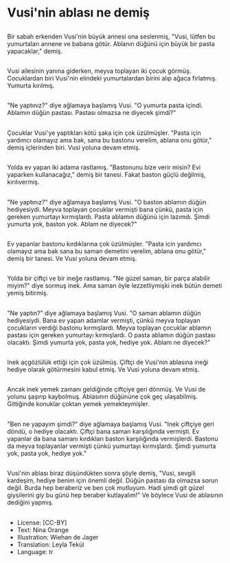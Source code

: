 # Vusi'nin ablası ne demiş

##
Bir sabah erkenden Vusi'nin büyük annesi ona seslenmiş, "Vusi, lütfen bu yumurtaları annene ve babana götür. Ablanın düğünü için büyük bir pasta yapacaklar," demiş.

##
Vusi ailesinin yanına giderken, meyva toplayan iki çocuk görmüş. Cocuklardan biri Vusi'nin elindeki yumurtalardan birini alıp ağaca firlatmış. Yumurta kırılmış.

##
"Ne yaptınız?" diye ağlamaya başlamış Vusi. "O yumurta pasta içindi. Ablamın düğün pastası. Pastası olmazsa ne diyecek şimdi?"

##
Çocuklar Vusi'ye yaptıkları kötü şaka için çok üzülmüşler. "Pasta için yardımcı olamayız ama bak, sana bu bastonu verelim, ablana onu götür," demiş içlerinden biri. Vusi yoluna devam etmiş.

##
Yolda ev yapan iki adama rastlamış. "Bastonunu bize verir misin? Evi yaparken kullanacağız," demiş bir tanesi. Fakat baston güçlü değilmiş, kırılıvermiş.

##
"Ne yaptınız?" diye ağlamaya başlamış Vusi. "O baston ablamın düğün hediyesiydi. Meyva toplayan çocuklar vermişti bana çünkü, pasta için gereken yumurtayı kırmışlardı. Pasta ablamın düğünü için lazımdı. Şimdi yumurta yok, baston yok. Ablam ne diyecek?"

##
Ev yapanlar bastonu kırdıklarına çok üzülmüşler. "Pasta icin yardımcı olamayız ama bak sana bu saman demetini verelim, ablana onu götür," demiş bir tanesi. Ve Vusi yoluna devam etmiş.

##
Yolda bir çiftçi ve bir ineğe rastlamış. "Ne güzel saman, bir parça alabilir miyim?" diye sormuş inek. Ama saman öyle lezzetliymişki inek bütün demeti yemiş bitirmiş.

##
"Ne yaptın?" diye ağlamaya başlamış Vusi. "O saman ablamın düğün hediyesiydi. Bana ev yapan adamlar vermişti, çünkü meyva toplayan çocukların verdiği bastonu kırmışlardı. Meyva toplayan çocuklar ablamın pastası için gereken yumurtayı kırmışlardı. O pasta ablamın düğün pastası olacaktı. Şimdi yumurta yok, pasta yok, hediye yok. Ablam ne diyecek?"

##
Inek açgözlülük ettiği için çok üzülmüş. Çiftçi de Vusi'nin ablasına ineği hediye olarak götürmesini kabul etmiş. Ve Vusi yoluna devam etmiş.

##
Ancak inek yemek zamanı geldiğinde çiftçiye geri dönmüş. Ve Vusi de yolunu şaşırıp kaybolmuş. Ablasının düğününe çok geç ulaşabilmiş. Gittiğinde konuklar çoktan yemek yemekteymişler.

##
"Ben ne yapayım şimdi?" diye ağlamaya başlamış Vusi. "Inek çiftçiye geri döndü, o hediye olacaktı. Çiftçi bana saman karşılığında vermişti. Ev yapanlar da bana samanı kırdıkları baston karşılığında vermişlerdi. Bastonu da meyva toplayanlar vermişti çünkü yumurtayı kırmışlardı. Şimdi yumurta yok, pasta yok, hediye yok."

##
Vusi'nin ablası biraz düşündükten sonra şöyle demiş, "Vusi, sevgili kardeşim, hediye benim için önemli değil. Düğün pastası da olmazsa sorun değil. Burda hep beraberiz ve ben çok mutluyum. Hadi şimdi git güzel giysilerini giy bu günü hep beraber kutlayalım!" Ve böylece Vusi de ablasının dediğini yapmış.

##
* License: [CC-BY]
* Text: Nina Orange
* Illustration: Wiehan de Jager
* Translation: Leyla Tekül
* Language: tr
